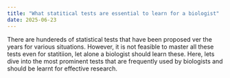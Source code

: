 ```yaml
---
title: "What statitical tests are essential to learn for a biologist"
date: 2025-06-23
---
```

There are hundereds of statistical tests that have been proposed ver the years for various situations. However, it is not feasible to master all these tests even for statitiion, let alone a biologist should learn these. Here, lets dive into the most prominent tests that are frequently used by biologists and should be learnt for effective research. 

